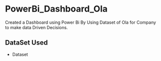 # PowerBi_Dashboard_Ola
Created a Dashboard using Power Bi By Using Dataset of Ola for Company to make data Driven Decisions.

## DataSet Used
- <a herf="https://github.com/Praveenvegulla/PowerBi_Dashboard_Ola/blob/main/Ola.xlsx"> Dataset </a>
